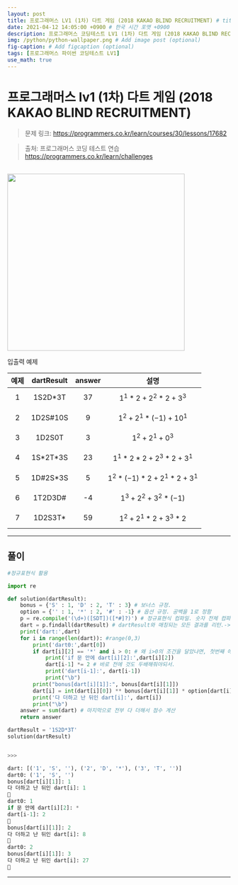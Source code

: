 ```yaml
---
layout: post
title: 프로그래머스 LV1 (1차) 다트 게임 (2018 KAKAO BLIND RECRUITMENT) # title에 [괄호] 사용 금지
date: 2021-04-12 14:05:00 +0900 # 한국 시간 포맷 +0900
description: 프로그래머스 코딩테스트 LV1 (1차) 다트 게임 (2018 KAKAO BLIND RECRUITMENT) 파이썬 # Add post description (optional)
img: /python/python-wallpaper.png # Add image post (optional)
fig-caption: # Add figcaption (optional)
tags: [프로그래머스 파이썬 코딩테스트 LV1]
use_math: true
---
```


# 프로그래머스 lv1 (1차) 다트 게임 (2018 KAKAO BLIND RECRUITMENT)

>문제 링크: <https://programmers.co.kr/learn/courses/30/lessons/17682>

>출처: 프로그래머스 코딩 테스트 연습 <https://programmers.co.kr/learn/challenges>

<br>

<img src="https://t1.kakaocdn.net/welcome2018/gamestar.png" height = 400 width = 400>

<br>

입출력 예제

|예제|dartResult|answer|설명|
|:---:|:---:|:---:|:---:|
|1|1S2D\*3T|37|$$1^1 * 2 + 2^2 * 2 + 3^3$$|
|2|1D2S#10S|9|$$1^2 + 2^1 * (-1) + 10^1$$|
|3|1D2S0T|3|$$1^2 + 2^1 + 0^3$$|
|4|1S\*2T\*3S|23|$$1^1 * 2 * 2 + 2^3 * 2 + 3^1$$|
|5|1D#2S\*3S|5|$$1^2 * (-1) * 2 + 2^1 * 2 + 3^1$$|
|6|1T2D3D#|-4|$$1^3 + 2^2 + 3^2 * (-1)$$|
|7|1D2S3T\*|59|$$1^2 + 2^1 * 2 + 3^3 * 2$$|

---

## 풀이

```python
#정규표현식 활용

import re

def solution(dartResult):
    bonus = {'S' : 1, 'D' : 2, 'T' : 3} # 보너스 규정.
    option = {'' : 1, '*' : 2, '#' : -1} # 옵션 규정. 공백을 1로 정함
    p = re.compile('(\d+)([SDT])([*#]?)') # 정규표현식 컴파일. 숫자 전체 컴파일, SDT 컴파일, *#이 있을수도 없을 수도 있음 컴파일. 정규 표현식이 [abc]라면 이 표현식의 의미는 "a, b, c 중 한 개의 문자와 매치"를 뜻한다
    dart = p.findall(dartResult) # dartResult와 매칭되는 모든 결과를 리턴.-> 여기서 모든 다트를 뽑아냄
    print('dart:',dart)
    for i in range(len(dart)): #range(0,3)
        print('dart0:',dart[0])
        if dart[i][2] == '*' and i > 0: # 왜 i>0의 조건을 달았냐면, 첫번째 에 *이 있는것과 다르게 해줘야해서? 바로전에 것도 두배. 근데 없어도 돌아간다. 어째서?
            print('if 문 안에 dart[i][2]:',dart[i][2])
            dart[i-1] *= 2 # 바로 전에 것도 두배해줘야되서.
            print('dart[i-1]:', dart[i-1])
            print("\b")
        print("bonus[dart[i][1]]:", bonus[dart[i][1]])
        dart[i] = int(dart[i][0]) ** bonus[dart[i][1]] * option[dart[i][2]] # 딕셔너리로 불러내서 숫자를 제곱하고, 곱해주는 보너스 옵션을 취함
        print('다 더하고 난 뒤인 dart[i]:', dart[i])
        print("\b")
    answer = sum(dart) # 마지막으로 전부 다 더해서 점수 계산
    return answer

dartResult = '1S2D*3T'
solution(dartResult)


>>>

dart: [('1', 'S', ''), ('2', 'D', '*'), ('3', 'T', '')]
dart0: ('1', 'S', '')
bonus[dart[i][1]]: 1
다 더하고 난 뒤인 dart[i]: 1

dart0: 1
if 문 안에 dart[i][2]: *
dart[i-1]: 2

bonus[dart[i][1]]: 2
다 더하고 난 뒤인 dart[i]: 8

dart0: 2
bonus[dart[i][1]]: 3
다 더하고 난 뒤인 dart[i]: 27

```

---
